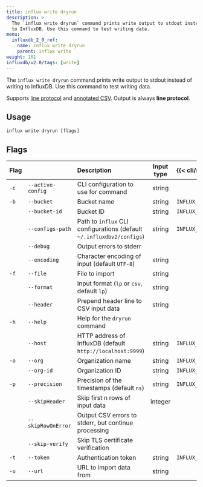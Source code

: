 ```yaml
---
title: influx write dryrun
description: >
  The `influx write dryrun` command prints write output to stdout instead of writing
  to InfluxDB. Use this command to test writing data.
menu:
  influxdb_2_0_ref:
    name: influx write dryrun
    parent: influx write
weight: 101
influxdb/v2.0/tags: [write]
---
```


The `influx write dryrun` command prints write output to stdout instead of writing
to InfluxDB. Use this command to test writing data.

Supports [line protocol](/influxdb/v2.0/reference/syntax/line-protocol) and
[annotated CSV](/influxdb/v2.0/reference/syntax/annotated-csv).
Output is always **line protocol**.

## Usage
```
influx write dryrun [flags]
```

## Flags
| Flag |                    | Description                                                           | Input type | {{< cli/mapped >}}   |
|:---- |:---                |:-----------                                                           |:----------:|:------------------   |
| `-c` | `--active-config`  | CLI configuration to use for command                                  | string     |                      |
| `-b` | `--bucket`         | Bucket name                                                           | string     | `INFLUX_BUCKET_NAME` |
|      | `--bucket-id`      | Bucket ID                                                             | string     | `INFLUX_BUCKET_ID`   |
|      | `--configs-path`   | Path to `influx` CLI configurations (default `~/.influxdbv2/configs`) | string     |`INFLUX_CONFIGS_PATH` |
|      | `--debug`          | Output errors to stderr                                               |            |                      |
|      | `--encoding`       | Character encoding of input (default `UTF-8`)                         | string     |                      |
| `-f` | `--file`           | File to import                                                        | string     |                      |
|      | `--format`         | Input format (`lp` or `csv`, default `lp`)                            | string     |                      |
|      | `--header`         | Prepend header line to CSV input data                                 | string     |                      |
| `-h` | `--help`           | Help for the `dryrun` command                                         |            |                      |
|      | `--host`           | HTTP address of InfluxDB (default `http://localhost:9999`)            | string     | `INFLUX_HOST`        |
| `-o` | `--org`            | Organization name                                                     | string     | `INFLUX_ORG`         |
|      | `--org-id`         | Organization ID                                                       | string     | `INFLUX_ORG_ID`      |
| `-p` | `--precision`      | Precision of the timestamps (default `ns`)                            | string     | `INFLUX_PRECISION`   |
|      | `--skipHeader`     | Skip first n rows of input data                                       | integer    |                      |
|      | `--skipRowOnError` | Output CSV errors to stderr, but continue processing                  |            |                      |
|      | `--skip-verify`    | Skip TLS certificate verification                                     |            |                      |
| `-t` | `--token`          | Authentication token                                                  | string     | `INFLUX_TOKEN`       |
| `-u` | `--url`            | URL to import data from                                               | string     |                      |
